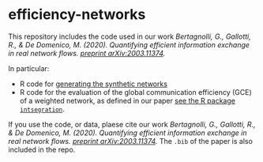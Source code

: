 # efficiency-networks

This repository includes the code used in our work _Bertagnolli, G., Gallotti, R., & De Domenico, M. (2020). Quantifying efficient information exchange in real network flows. [preprint arXiv:2003.11374](https://arxiv.org/abs/2003.11374)._

In particular:

* R code for [generating the synthetic networks](./synthetic.md)
* R code for the evaluation of the global communication efficiency (GCE) of a weighted network, as defined in our paper [see the R package `intsegration`](https://github.com/gbertagnolli/intsegration#readme).

If you use the code, or data, plaese cite our work _Bertagnolli, G., Gallotti, R., & De Domenico, M. (2020). Quantifying efficient information exchange in real network flows. [preprint arXiv:2003.11374](https://arxiv.org/abs/2003.11374)._
The `.bib` of the paper is also included in the repo.
